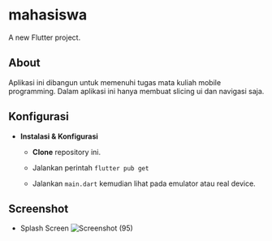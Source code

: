 # mahasiswa

A new Flutter project.

## About
Aplikasi ini dibangun untuk memenuhi tugas mata kuliah mobile programming. Dalam aplikasi ini hanya membuat slicing ui dan navigasi saja.

## Konfigurasi
* **Instalasi & Konfigurasi**

  + **Clone** repository ini.
  
  + Jalankan perintah `flutter pub get`
  
  + Jalankan `main.dart` kemudian lihat pada emulator atau real device.

## Screenshot 
+ Splash Screen
![Screenshot (95)](https://user-images.githubusercontent.com/113486720/231599687-c50602be-33f9-47ca-96f3-e8e006218883.png)

